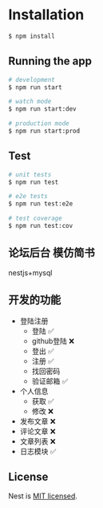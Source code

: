 

# Installation

```bash
$ npm install
```

## Running the app

```bash
# development
$ npm run start

# watch mode
$ npm run start:dev

# production mode
$ npm run start:prod
```

## Test

```bash
# unit tests
$ npm run test

# e2e tests
$ npm run test:e2e

# test coverage
$ npm run test:cov
```

## 论坛后台 模仿简书

nestjs+mysql

## 开发的功能

- 登陆注册
  - 登陆 ✅
  - github登陆 ❌
  - 登出 ✅
  - 注册 ✅
  - 找回密码
  - 验证邮箱 ✅
- 个人信息
  - 获取 ✅
  - 修改 ❌
- 发布文章 ❌
- 评论文章 ❌
- 文章列表 ❌
- 日志模块 ✅


## License

  Nest is [MIT licensed](LICENSE).
